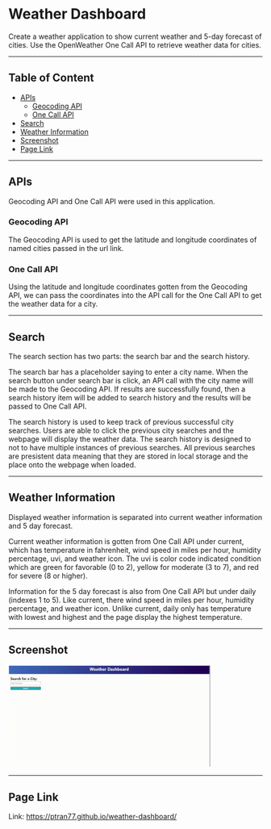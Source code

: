 # Weather Dashboard

Create a weather application to show current weather and 5-day forecast of cities. Use the OpenWeather One Call API to retrieve weather data for cities.

---

## Table of Content

- [APIs](#apis)
  - [Geocoding API](#geocoding)
  - [One Call API](#one-call)
- [Search](#search)
- [Weather Information](#weather-info)
- [Screenshot](#screenshot)
- [Page Link](#page-link)

---

<a name="apis"></a>

## APIs

Geocoding API and One Call API were used in this application.

<a name="geocoding"></a>

### Geocoding API

The Geocoding API is used to get the latitude and longitude coordinates of named cities passed in the url link.

<a name="one-call"></a>

### One Call API

Using the latitude and longitude coordinates gotten from the Geocoding API, we can pass the coordinates into the API call for the One Call API to get the weather data for a city.

---

<a name="search"></a>

## Search

The search section has two parts: the search bar and the search history.

The search bar has a placeholder saying to enter a city name. When the search button under search bar is click, an API call with the city name will be made to the Geocoding API. If results are successfully found, then a search history item will be added to search history and the results will be passed to One Call API.

The search history is used to keep track of previous successful city searches. Users are able to click the previous city searches and the webpage will display the weather data. The search history is designed to not to have multiple instances of previous searches. All previous searches are presistent data meaning that they are stored in local storage and the place onto the webpage when loaded.

---

<a name="weather-info"></a>

## Weather Information

Displayed weather information is separated into current weather information and 5 day forecast.

Current weather information is gotten from One Call API under current, which has temperature in fahrenheit, wind speed in miles per hour, humidity percentage, uvi, and weather icon. The uvi is color code indicated condition which are green for favorable (0 to 2), yellow for moderate (3 to 7), and red for severe (8 or higher).

Information for the 5 day forecast is also from One Call API but under daily (indexes 1 to 5). Like current, there wind speed in miles per hour, humidity percentage, and weather icon. Unlike current, daily only has temperature with lowest and highest and the page display the highest temperature.

---

<a name="screenshot"></a>

## Screenshot

<img src ='./assets/images/screenshot.gif' width="400">

---

<a name="page-link"></a>

## Page Link

Link: https://ptran77.github.io/weather-dashboard/
